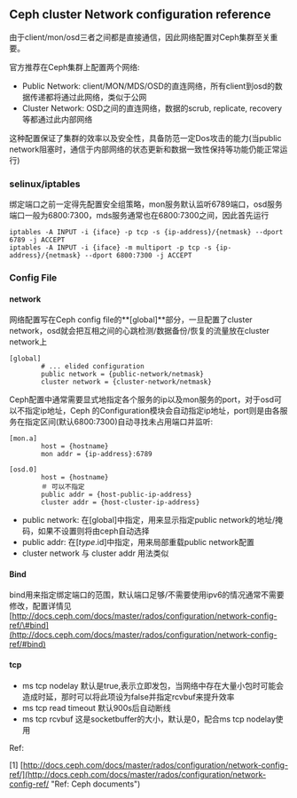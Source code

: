 ## Ceph cluster Network configuration reference

由于client/mon/osd三者之间都是直接通信，因此网络配置对Ceph集群至关重要。

官方推荐在Ceph集群上配置两个网络:

* Public Network: client/MON/MDS/OSD的直连网络，所有client到osd的数据传递都将通过此网络，类似于公网
* Cluster Network: OSD之间的直连网络，数据的scrub, replicate, recovery等都通过此内部网络

这种配置保证了集群的效率以及安全性，具备防范一定Dos攻击的能力\(当public network阻塞时，通信于内部网络的状态更新和数据一致性保持等功能仍能正常运行\)

### selinux/iptables

绑定端口之前一定得先配置安全组策略，mon服务默认监听6789端口，osd服务端口一般为6800:7300，mds服务通常也在6800:7300之间，因此首先运行

```
iptables -A INPUT -i {iface} -p tcp -s {ip-address}/{netmask} --dport 6789 -j ACCEPT
iptables -A INPUT -i {iface} -m multiport -p tcp -s {ip-address}/{netmask} --dport 6800:7300 -j ACCEPT
```

### Config File

#### network

网络配置写在Ceph config file的**\[global\]**部分，一旦配置了cluster network，osd就会把互相之间的心跳检测/数据备份/恢复的流量放在cluster network上

```
[global]
        # ... elided configuration
        public network = {public-network/netmask}
        cluster network = {cluster-network/netmask}
```

Ceph配置中通常需要显式地指定各个服务的ip以及mon服务的port，对于osd可以不指定ip地址，Ceph 的Configuration模块会自动指定ip地址，port则是由各服务在指定区间\(默认6800:7300\)自动寻找未占用端口并监听:

```
[mon.a]
        host = {hostname}
        mon addr = {ip-address}:6789

[osd.0]
        host = {hostname}        
        ＃ 可以不指定
        public addr = {host-public-ip-address}
        cluster addr = {host-cluster-ip-address}
```

* public network: 在\[global\]中指定，用来显示指定public network的地址/掩码，如果不设置则将由ceph自动选择
* public addr: 在\[$type.$id\]中指定，用来局部重载public network配置
* cluster network 与 cluster addr 用法类似

#### Bind

bind用来指定绑定端口的范围，默认端口足够/不需要使用ipv6的情况通常不需要修改，配置详情见[http://docs.ceph.com/docs/master/rados/configuration/network-config-ref/\#bind](http://docs.ceph.com/docs/master/rados/configuration/network-config-ref/#bind)

#### tcp

* ms tcp nodelay 默认是true,表示立即发包，当网络中存在大量小包时可能会造成时延，那时可以将此项设为false并指定rcvbuf来提升效率
* ms tcp read timeout  默认900s后自动断线
* ms tcp rcvbuf  这是socketbuffer的大小，默认是0，配合ms tcp nodelay使用

Ref:

\[1\] [http://docs.ceph.com/docs/master/rados/configuration/network-config-ref/](http://docs.ceph.com/docs/master/rados/configuration/network-config-ref/ "Ref: Ceph documents")

